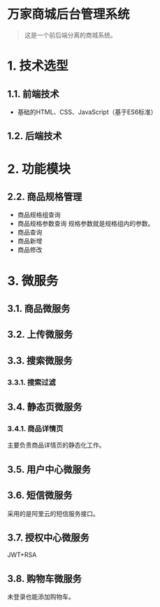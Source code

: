 # 万家商城后台管理系统

> 这是一个前后端分离的商城系统。

# 1. 技术选型

## 1.1. 前端技术

- 基础的HTML、CSS、JavaScript（基于ES6标准）

## 1.2. 后端技术

# 2. 功能模块

## 2.2. 商品规格管理

- 商品规格组查询
- 商品规格参数查询 
  规格参数就是规格组内的参数。
- 商品查询
- 商品新增
- 商品修改



# 3. 微服务

## 3.1. 商品微服务

## 3.2. 上传微服务

## 3.3. 搜索微服务

### 3.3.1. 搜索过滤

## 3.4. 静态页微服务

### 3.4.1. 商品详情页

主要负责商品详情页的静态化工作。

## 3.5. 用户中心微服务

## 3.6. 短信微服务

采用的是阿里云的短信服务接口。

## 3.7. 授权中心微服务

JWT+RSA

## 3.8. 购物车微服务

未登录也能添加购物车。









